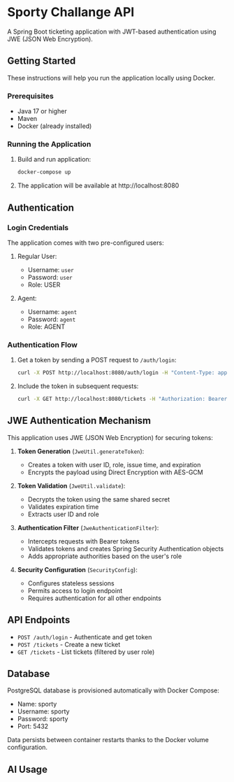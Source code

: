 # Sporty Challange API

A Spring Boot ticketing application with JWT-based authentication using JWE (JSON Web Encryption).

## Getting Started

These instructions will help you run the application locally using Docker.

### Prerequisites

- Java 17 or higher
- Maven
- Docker (already installed)

### Running the Application

1. Build and run application:
   ```bash
   docker-compose up

2. The application will be available at http://localhost:8080

## Authentication

### Login Credentials

The application comes with two pre-configured users:

1. Regular User:
    - Username: `user`
    - Password: `user`
    - Role: USER

2. Agent:
    - Username: `agent`
    - Password: `agent`
    - Role: AGENT

### Authentication Flow

1. Get a token by sending a POST request to `/auth/login`:
   ```bash
   curl -X POST http://localhost:8080/auth/login -H "Content-Type: application/json" -d '{"username":"john","password":"user"}'
   ```

2. Include the token in subsequent requests:
   ```bash
   curl -X GET http://localhost:8080/tickets -H "Authorization: Bearer YOUR_TOKEN_HERE"
   ```

## JWE Authentication Mechanism

This application uses JWE (JSON Web Encryption) for securing tokens:

1. **Token Generation** (`JweUtil.generateToken`):
    - Creates a token with user ID, role, issue time, and expiration
    - Encrypts the payload using Direct Encryption with AES-GCM

2. **Token Validation** (`JweUtil.validate`):
    - Decrypts the token using the same shared secret
    - Validates expiration time
    - Extracts user ID and role

3. **Authentication Filter** (`JweAuthenticationFilter`):
    - Intercepts requests with Bearer tokens
    - Validates tokens and creates Spring Security Authentication objects
    - Adds appropriate authorities based on the user's role

4. **Security Configuration** (`SecurityConfig`):
    - Configures stateless sessions
    - Permits access to login endpoint
    - Requires authentication for all other endpoints

## API Endpoints

- `POST /auth/login` - Authenticate and get token
- `POST /tickets` - Create a new ticket
- `GET /tickets` - List tickets (filtered by user role)

## Database

PostgreSQL database is provisioned automatically with Docker Compose:
- Name: sporty
- Username: sporty
- Password: sporty
- Port: 5432

Data persists between container restarts thanks to the Docker volume configuration.

## AI Usage